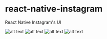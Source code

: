 # react-native-instagram
React Native Instagram's UI


![alt text](http://umitunal.org/wp-content/github/instagram8.PNG)
![alt text](http://umitunal.org/wp-content/github/instagram5.PNG)
![alt text](http://umitunal.org/wp-content/github/instagram6.PNG)
![alt text](http://umitunal.org/wp-content/github/instagram7.PNG)
